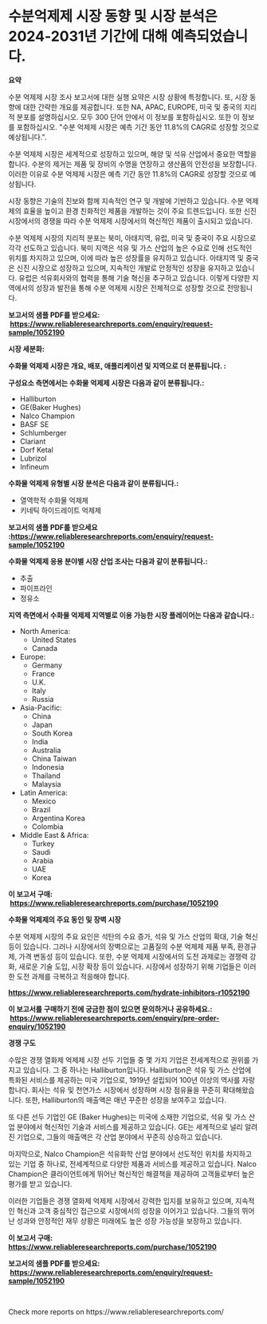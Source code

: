<p><h1>수분억제제 시장 동향 및 시장 분석은 2024-2031년 기간에 대해 예측되었습니다.</h1></p><p><strong>요약</strong></p>
<p><p>수분 억제제 시장 조사 보고서에 대한 실행 요약은 시장 상황에 특정합니다. 또, 시장 동향에 대한 간략한 개요를 제공합니다. 또한 NA, APAC, EUROPE, 미국 및 중국의 지리적 분포를 설명하십시오. 모두 300 단어 안에서 이 정보를 포함하십시오. 또한 이 정보를 포함하십시오. "수분 억제제 시장은 예측 기간 동안 11.8%의 CAGR로 성장할 것으로 예상됩니다.".</p><p>수분 억제제 시장은 세계적으로 성장하고 있으며, 해양 및 석유 산업에서 중요한 역할을 합니다. 수분의 제거는 제품 및 장비의 수명을 연장하고 생산품의 안전성을 보장합니다. 이러한 이유로 수분 억제제 시장은 예측 기간 동안 11.8%의 CAGR로 성장할 것으로 예상됩니다.</p><p>시장 동향은 기술의 진보와 함께 지속적인 연구 및 개발에 기반하고 있습니다. 수분 억제제의 효율을 높이고 환경 친화적인 제품을 개발하는 것이 주요 트렌드입니다. 또한 신진 시장에서의 경쟁을 따라 수분 억제제 시장에서의 혁신적인 제품이 출시되고 있습니다.</p><p>수분 억제제 시장의 지리적 분포는 북미, 아태지역, 유럽, 미국 및 중국이 주요 시장으로 각각 선도하고 있습니다. 북미 지역은 석유 및 가스 산업의 높은 수요로 인해 선도적인 위치를 차지하고 있으며, 이에 따라 높은 성장률을 유지하고 있습니다. 아태지역 및 중국은 신진 시장으로 성장하고 있으며, 지속적인 개발로 안정적인 성장을 유지하고 있습니다. 유럽은 석유회사와의 협력을 통해 기술 혁신을 추구하고 있습니다. 이렇게 다양한 지역에서의 성장과 발전을 통해 수분 억제제 시장은 전체적으로 성장할 것으로 전망됩니다.</p></p>
<p><strong>보고서의 샘플 PDF를 받으세요: &nbsp;<a href="https://www.reliableresearchreports.com/enquiry/request-sample/1052190">https://www.reliableresearchreports.com/enquiry/request-sample/1052190</a></strong></p>
<p><strong>시장 세분화:</strong></p>
<p><strong> 수화물 억제제 시장은 개요, 배포, 애플리케이션 및 지역으로 더 분류됩니다. :</strong></p>
<p><strong>구성요소 측면에서는 수화물 억제제 시장은 다음과 같이 분류됩니다.:</strong></p>
<p><ul><li>Halliburton</li><li>GE(Baker Hughes)</li><li>Nalco Champion</li><li>BASF SE</li><li>Schlumberger</li><li>Clariant</li><li>Dorf Ketal</li><li>Lubrizol</li><li>Infineum</li></ul></p>
<p><strong> 수화물 억제제 유형별 시장 분석은 다음과 같이 분류됩니다.:</strong></p>
<p><ul><li>열역학적 수화물 억제제</li><li>키네틱 하이드레이트 억제제</li></ul></p>
<p><strong>보고서의 샘플 PDF를 받으세요 :<a href="https://www.reliableresearchreports.com/enquiry/request-sample/1052190">https://www.reliableresearchreports.com/enquiry/request-sample/1052190</a></strong></p>
<p><strong> 수화물 억제제 응용 분야별 시장 산업 조사는 다음과 같이 분류됩니다.:</strong></p>
<p><ul><li>추출</li><li>파이프라인</li><li>정유소</li></ul></p>
<p><strong>지역 측면에서 수화물 억제제 지역별로 이용 가능한 시장 플레이어는 다음과 같습니다.:</strong></p>
<p><ul>
    <li>
        North America:
        <ul>
            <li>United States</li>
            <li>Canada</li>
        </ul>
    </li>
    <li>
        Europe:
        <ul>
            <li>Germany</li>
            <li>France</li>
            <li>U.K.</li>
            <li>Italy</li>
            <li>Russia</li>
        </ul>
    </li>
    <li>
        Asia-Pacific:
        <ul>
            <li>China</li>
            <li>Japan</li>
            <li>South Korea</li>
            <li>India</li>
            <li>Australia</li>
            <li>China Taiwan</li>
            <li>Indonesia</li>
            <li>Thailand</li>
            <li>Malaysia</li>
        </ul>
    </li>
    <li>
        Latin America:
        <ul>
            <li>Mexico</li>
            <li>Brazil</li>
            <li>Argentina Korea</li>
            <li>Colombia</li>
        </ul>
    </li>
    <li>
        Middle East & Africa:
        <ul>
            <li>Turkey</li>
            <li>Saudi</li>
            <li>Arabia</li>
            <li>UAE</li>
            <li>Korea</li>
        </ul>
    </li>
    </ul></p>
<p><strong>이 보고서 구매: &nbsp;<a href="https://www.reliableresearchreports.com/purchase/1052190">https://www.reliableresearchreports.com/purchase/1052190</a></strong></p>
<p><strong>수화물 억제제의 주요 동인 및 장벽 시장</strong></p>
<p><p>수분 억제제 시장의 주요 요인은 석탄의 수요 증가, 석유 및 가스 산업의 확대, 기술 혁신 등이 있습니다. 그러나 시장에서의 장벽으로는 고품질의 수분 억제제 제품 부족, 환경규제, 가격 변동성 등이 있습니다. 또한, 수분 억제제 시장에서의 도전 과제로는 경쟁력 강화, 새로운 기술 도입, 시장 확장 등이 있습니다. 시장에서 성장하기 위해 기업들은 이러한 도전 과제를 극복하고 적응해야 합니다.</p></p>
<p><strong><a href="https://www.reliableresearchreports.com/hydrate-inhibitors-r1052190">https://www.reliableresearchreports.com/hydrate-inhibitors-r1052190</a></strong></p>
<p><strong>이 보고서를 구매하기 전에 궁금한 점이 있으면 문의하거나 공유하세요.: &nbsp;<a href="https://www.reliableresearchreports.com/enquiry/pre-order-enquiry/1052190">https://www.reliableresearchreports.com/enquiry/pre-order-enquiry/1052190</a></strong></p>
<p><strong>경쟁 구도</strong></p>
<p><p>수많은 경쟁 열화제 억제제 시장 선두 기업들 중 몇 가지 기업은 전세계적으로 권위를 가지고 있습니다. 그 중 하나는 Halliburton입니다. Halliburton은 석유 및 가스 산업에 특화된 서비스를 제공하는 미국 기업으로, 1919년 설립되어 100년 이상의 역사를 자랑합니다. 회사는 석유 및 천연가스 시장에서 성장하며 시장 점유율을 꾸준히 확대해왔습니다. 또한, Halliburton의 매출액은 매년 꾸준한 성장을 보여주고 있습니다.</p><p>또 다른 선두 기업인 GE (Baker Hughes)는 미국에 소재한 기업으로, 석유 및 가스 산업 분야에서 혁신적인 기술과 서비스를 제공하고 있습니다. GE는 세계적으로 널리 알려진 기업으로, 그들의 매출액은 각 산업 분야에서 꾸준히 상승하고 있습니다.</p><p>마지막으로, Nalco Champion은 석유화학 산업 분야에서 선도적인 위치를 차지하고 있는 기업 중 하나로, 전세계적으로 다양한 제품과 서비스를 제공하고 있습니다. Nalco Champion은 클라이언트에게 뛰어난 혁신적인 해결책을 제공하여 고객들로부터 높은 평가를 받고 있습니다.</p><p>이러한 기업들은 경쟁 열화제 억제제 시장에서 강력한 입지를 보유하고 있으며, 지속적인 혁신과 고객 중심적인 접근으로 시장에서의 성장을 이어가고 있습니다. 그들의 뛰어난 성과와 안정적인 재무 상황은 미래에도 높은 성장 가능성을 보장하고 있습니다.</p></p>
<p><strong>이 보고서 구매: &nbsp; <a href="https://www.reliableresearchreports.com/purchase/1052190">https://www.reliableresearchreports.com/purchase/1052190</a></strong></p>
<p><strong>보고서의 샘플 PDF를 받으세요: &nbsp;<a href="https://www.reliableresearchreports.com/enquiry/request-sample/1052190">https://www.reliableresearchreports.com/enquiry/request-sample/1052190</a></strong><strong></strong></p>
<p>&nbsp;</p>
<p>Check more reports on https://www.reliableresearchreports.com/</p>
